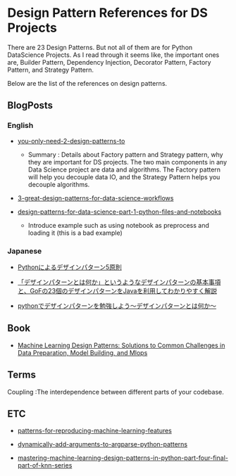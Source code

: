
# Design Pattern References for DS Projects

There are 23 Design Patterns. But not all of them are for Python DataScience Projects.
As I read through it seems like, the important ones are, Builder Pattern, Dependency Injection, Decorator Pattern, Factory Pattern, and Strategy Pattern.

Below are the list of the references on design patterns.

## BlogPosts

### English

- [you-only-need-2-design-patterns-to](https://laszlo.substack.com/p/you-only-need-2-design-patterns-to)
  - Summary : Details about Factory pattern and Strategy pattern, why they are important for DS projects.
The two main components in any Data Science project are data and algorithms. The Factory pattern will help you decouple data IO, and the Strategy Pattern helps you decouple algorithms.

- [3-great-design-patterns-for-data-science-workflows](https://towardsdatascience.com/3-great-design-patterns-for-data-science-workflows-d3bf162d74e6)

- [design-patterns-for-data-science-part-1-python-files-and-notebooks](https://chelseatroy.com/2018/09/11/design-patterns-for-data-science-part-1-python-files-and-notebooks/)
  - Introduce example such as using notebook as preprocess and loading it (this is a bad example)
### Japanese

- [Pythonによるデザインパターン5原則](https://qiita.com/tsuji-daisuke/items/4b903023001f157554a4)

- [「デザインパターンとは何か」というようなデザインパターンの基本事項と、GoFの23個のデザインパターンをJavaを利用してわかりやすく解説](https://www.techscore.com/tech/DesignPattern/)

- [pythonでデザインパターンを勉強しよう～デザインパターンとは何か～](https://www.nblog09.com/w/2020/10/24/python-design-pattern/)
## Book

- [Machine Learning Design Patterns: Solutions to Common Challenges in Data Preparation, Model Building, and Mlops](https://www.amazon.co.jp/-/en/Valliappa-Lakshmanan/dp/1098115783)


## Terms
Coupling :The interdependence between different parts of your codebase.


## ETC

- [patterns-for-reproducing-machine-learning-features](https://towardsdatascience.com/patterns-for-reproducing-machine-learning-features-949e95544e35)
- [dynamically-add-arguments-to-argparse-python-patterns](https://towardsdatascience.com/dynamically-add-arguments-to-argparse-python-patterns-a439121abc39)

- [mastering-machine-learning-design-patterns-in-python-part-four-final-part-of-knn-series](https://medium.com/@gp_pulipaka/mastering-machine-learning-design-patterns-in-python-part-four-final-part-of-knn-series-78d4bd8b34a)
